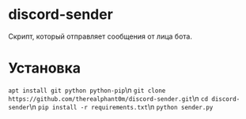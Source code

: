 # discord-sender
Скрипт, который отправляет сообщения от лица бота.

# Установка
`apt install git python python-pip`\n
`git clone https://github.com/therealphant0m/discord-sender.git`\n
`cd discord-sender`\n
`pip install -r requirements.txt`\n
`python sender.py`
